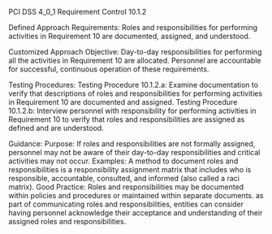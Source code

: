 PCI DSS 4_0_1 Requirement Control 10.1.2

Defined Approach Requirements:
Roles and responsibilities for performing activities in Requirement 10 are documented, assigned, and understood.

Customized Approach Objective:
Day-to-day responsibilities for performing all the activities in Requirement 10 are allocated. Personnel are accountable for successful, continuous operation of these requirements.

Testing Procedures:
Testing Procedure 10.1.2.a: Examine documentation to verify that descriptions of roles and responsibilities for performing activities in Requirement 10 are documented and assigned.
Testing Procedure 10.1.2.b: Interview personnel with responsibility for performing activities in Requirement 10 to verify that roles and responsibilities are assigned as defined and are understood.

Guidance:
Purpose: If roles and responsibilities are not formally assigned, personnel may not be aware of their day-to-day responsibilities and critical activities may not occur. Examples: A method to document roles and responsibilities is a responsibility assignment matrix that includes who is responsible, accountable, consulted, and informed (also called a raci matrix). Good Practice: Roles and responsibilities may be documented within policies and procedures or maintained within separate documents. as part of communicating roles and responsibilities, entities can consider having personnel acknowledge their acceptance and understanding of their assigned roles and responsibilities.